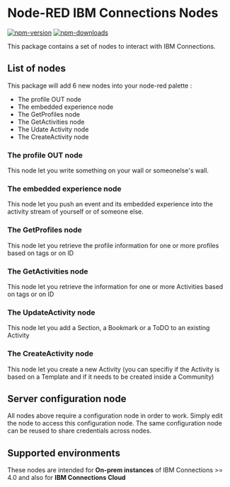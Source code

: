 Node-RED IBM Connections Nodes
=====================================

[![npm-version](https://img.shields.io/npm/v/node-red-node-watson.svg)](https://www.npmjs.com/package/node-red-ibmconnections)
[![npm-downloads](https://img.shields.io/npm/dm/node-red-node-watson.svg)](https://www.npmjs.com/package/node-red-ibmconnections)


This package contains a set of nodes to interact with IBM Connections.

## List of nodes

This package will add 6 new nodes into your node-red palette : 

- The profile OUT node
- The embedded experience node
- The GetProfiles node
- The GetActivities node
- The Udate Activity node
- The CreateActivity node

### The profile OUT node

This node let you write something on your wall or someonelse's wall.

### The embedded experience node

This node let you push an event and its embedded experience into the activity stream of yourself or of someone else.

### The GetProfiles node

This node let you retrieve the profile information for one or more profiles based on tags or on ID

### The GetActivities node

This node let you retrieve the information for one or more Activities based on tags or on ID

### The UpdateActivity node

This node let you add a Section, a Bookmark or a ToDO to an existing Activity

### The CreateActivity node

This node let you create a new Activity (you can specifiy if the Activity is based on a Template and if it needs to be created inside a Community)

## Server configuration node

All nodes above require a configuration node in order to work. Simply edit the node to access this configuration node. 
The same configuration node can be reused to share credentials across nodes.

## Supported environments

These nodes are intended for **On-prem instances** of IBM Connections >= 4.0 and also for **IBM Connections Cloud**